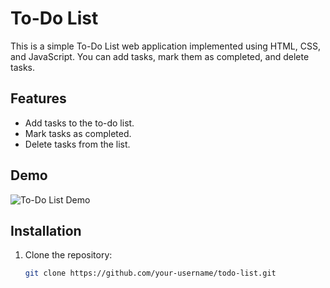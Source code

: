 # To-Do List

This is a simple To-Do List web application implemented using HTML, CSS, and JavaScript. You can add tasks, mark them as completed, and delete tasks.

## Features

- Add tasks to the to-do list.
- Mark tasks as completed.
- Delete tasks from the list.

## Demo

![To-Do List Demo](demo.gif)

## Installation

1. Clone the repository:
   ```sh
   git clone https://github.com/your-username/todo-list.git
